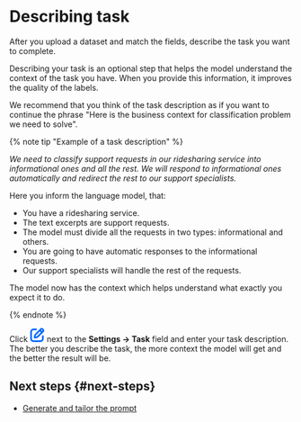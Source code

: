 # Describing task

After you upload a dataset and match the fields, describe the task you want to complete.

Describing your task is an optional step that helps the model understand the context of the task you have. When you provide this information, it improves the quality of the labels.

We recommend that you think of the task description as if you want to continue the phrase "Here is the business context for classification problem we need to solve".

{% note tip "Example of a task description" %}

_We need to classify support requests in our ridesharing service into informational ones and all the rest. We will respond to informational ones automatically and redirect the rest to our support specialists._

Here you inform the language model, that:

- You have a ridesharing service.
- The text excerpts are support requests.
- The model must divide all the requests in two types: informational and others.
- You are going to have automatic responses to the informational requests.
- Our support specialists will handle the rest of the requests.

The model now has the context which helps understand what exactly you expect it to do.

{% endnote %}

Click ![Edit task description](_images/edit-blue.svg) next to the **Settings → Task** field and enter your task description. The better you describe the task, the more context the model will get and the better the result will be.

## Next steps {#next-steps}

- [Generate and tailor the prompt](prompt.md)